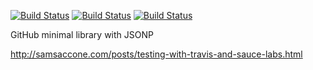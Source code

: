 [![Build Status](https://travis-ci.org/justapps4all/github-jsonp.svg?branch=master)](https://travis-ci.org/justapps4all/github-jsonp)
[![Build Status](https://saucelabs.com/buildstatus/juanmadev)](https://saucelabs.com/beta/builds/fed505aa95534624a4e3863fdd5f7f70)
[![Build Status](https://saucelabs.com/browser-matrix/juanmadev.svg)](https://saucelabs.com/beta/builds/fed505aa95534624a4e3863fdd5f7f70)

GitHub minimal library with JSONP

http://samsaccone.com/posts/testing-with-travis-and-sauce-labs.html